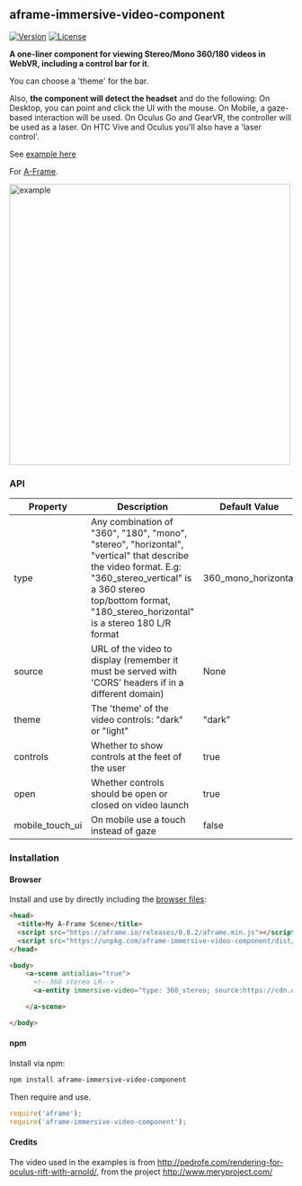 ## aframe-immersive-video-component

[![Version](http://img.shields.io/npm/v/aframe-immersive-video-component.svg?style=flat-square)](https://npmjs.org/package/aframe-immersive-video-component)
[![License](http://img.shields.io/npm/l/aframe-immersive-video-component.svg?style=flat-square)](https://npmjs.org/package/aframe-immersive-video-component)

**A one-liner component for viewing Stereo/Mono 360/180 videos in WebVR, including a control bar for it**. 

You can choose a 'theme' for the bar.
 
Also, **the component will detect the headset** and do the following: On Desktop, you can point and click the UI with the mouse. On Mobile, a gaze-based interaction will be used. On Oculus Go and GearVR, the controller will be used as a laser. On HTC Vive and Oculus you'll also have a 'laser control'.

See [example here](https://oscarmarinmiro.github.io/aframe-immersive-video/)

For [A-Frame](https://aframe.io).


<img src="img/capture.gif" alt="example" width="500">

### API

| Property | Description | Default Value |
| -------- | ----------- | ------------- |
| type         |      Any combination of "360", "180", "mono", "stereo", "horizontal", "vertical" that describe the video format. E.g: "360_stereo_vertical" is a 360 stereo top/bottom format, "180_stereo_horizontal" is a stereo 180 L/R format       |   360_mono_horizontal            |
| source    | URL of the video to display (remember it must be served with 'CORS' headers if in a different domain)   | None    | 
|  theme | The 'theme' of the video controls: "dark" or "light" | "dark" |
| controls | Whether to show controls at the feet of the user | true |
| open | Whether controls should be open or closed on video launch | true |
| mobile_touch_ui | On mobile use a touch instead of gaze | false |
### Installation

#### Browser

Install and use by directly including the [browser files](dist):

```html
<head>
  <title>My A-Frame Scene</title>
  <script src="https://aframe.io/releases/0.8.2/aframe.min.js"></script>
  <script src="https://unpkg.com/aframe-immersive-video-component/dist/aframe-immersive-video-component.min.js"></script>
</head>

<body>
    <a-scene antialias="true">
      <!--360 stereo LR-->
      <a-entity immersive-video="type: 360_stereo; source:https://cdn.dataverse.xyz/examples/allvizs/immersive/MaryOculus.mp4"></a-entity>

    </a-scene>

</body>
```

#### npm

Install via npm:

```bash
npm install aframe-immersive-video-component
```

Then require and use.

```js
require('aframe');
require('aframe-immersive-video-component');
```


#### Credits

The video used in the examples is from http://pedrofe.com/rendering-for-oculus-rift-with-arnold/, from the project http://www.meryproject.com/
